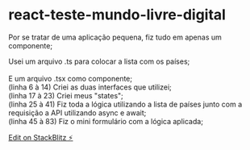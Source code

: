 # react-teste-mundo-livre-digital

Por se tratar de uma aplicação pequena, fiz tudo em apenas um componente;

Usei um arquivo .ts para colocar a lista com os países;
<br>
<br>
E um arquivo .tsx como componente;
  <br>
  (linha 6 à 14) Criei as duas interfaces que utilizei;
  <br>
  (linha 17 à 23) Criei meus "states";
  <br>
  (linha 25 à 41) Fiz toda a lógica utilizando a lista de países junto com a requisição a API utilizando async e await;
  <br>
  (linha 45 à 83) Fiz o mini formulário com a lógica aplicada;



[Edit on StackBlitz ⚡️](https://stackblitz.com/edit/react-ts-mnaoad)